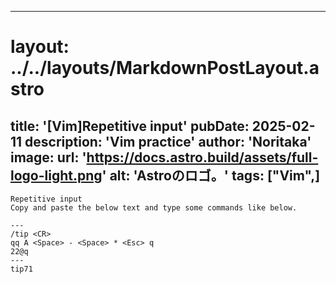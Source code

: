 
---
# layout: ../../layouts/MarkdownPostLayout.astro
title: '[Vim]Repetitive input'
pubDate: 2025-02-11
description: 'Vim practice'
author: 'Noritaka'
image:
    url: 'https://docs.astro.build/assets/full-logo-light.png'
    alt: 'Astroのロゴ。'
tags: ["Vim",]
---


```
Repetitive input
Copy and paste the below text and type some commands like below.

---
/tip <CR>
qq A <Space> - <Space> * <Esc> q
22@q
---
tip71
```
